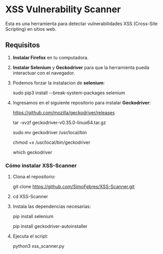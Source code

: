 # XSS Vulnerability Scanner

Esta es una herramienta para detectar vulnerabilidades XSS (Cross-Site Scripting) en sitios web.

## Requisitos

1. **Instalar Firefox** en tu computadora.
2. **Instalar Selenium** y **Geckodriver** para que la herramienta pueda interactuar con el navegador.
3. Podemos forzar la instalacion de **selenium**: 

   sudo pip3 install --break-system-packages selenium

4. Ingresamos en el siguiente repositorio para instalar **Geckodriver**:

   https://github.com/mozilla/geckodriver/releases
   
   tar -xvzf geckodriver-v0.35.0-linux64.tar.gz
   
   sudo mv geckodriver /usr/local/bin
   
   chmod +x /usr/local/bin/geckodriver
   
   which geckodriver
      
### Cómo instalar XSS-Scanner

1. Clona el repositorio:

   git clone https://github.com/SimoFebres/XSS-Scanner.git

2. cd XSS-Scanner

3. Instala las dependencias necesarias:

   pip install selenium

   pip install geckodriver-autoinstaller

5. Ejecuta el script:

   python3 xss_scanner.py
   
 
